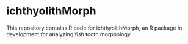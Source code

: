 # ichthyolithMorph
This repository contains R code for ichthyolithMorph, an R package in development for analyzing fish tooth morphology
